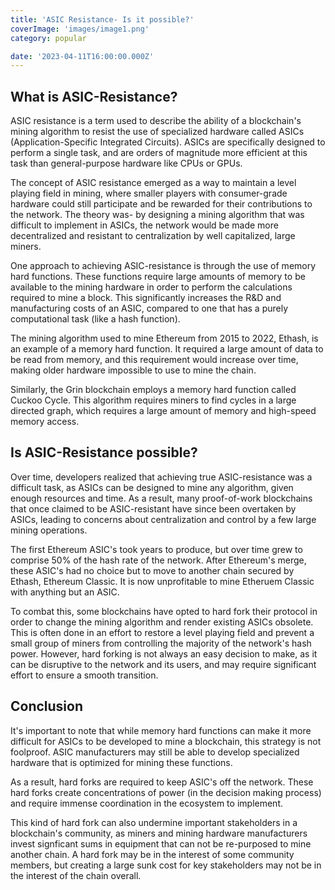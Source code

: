 ```yaml
---
title: 'ASIC Resistance- Is it possible?'
coverImage: 'images/image1.png'
category: popular

date: '2023-04-11T16:00:00.000Z'
---
```


## What is ASIC-Resistance?

ASIC resistance is a term used to describe the ability of a blockchain's mining algorithm to resist the use of specialized hardware called ASICs (Application-Specific Integrated Circuits). ASICs are specifically designed to perform a single task, and are orders of magnitude more efficient at this task than general-purpose hardware like CPUs or GPUs.

The concept of ASIC resistance emerged as a way to maintain a level playing field in mining, where smaller players with consumer-grade hardware could still participate and be rewarded for their contributions to the network. The theory was- by designing a mining algorithm that was difficult to implement in ASICs, the network would be made more decentralized and resistant to centralization by well capitalized, large miners.

One approach to achieving ASIC-resistance is through the use of memory hard functions. These functions require large amounts of memory to be available to the mining hardware in order to perform the calculations required to mine a block. This significantly increases the R&D and manufacturing costs of an ASIC, compared to one that has a purely computational task (like a hash function).

The mining algorithm used to mine Ethereum from 2015 to 2022, Ethash, is an example of a memory hard function. It required a large amount of data to be read from memory, and this requirement would increase over time, making older hardware impossible to use to mine the chain. 

Similarly, the Grin blockchain employs a memory hard function called Cuckoo Cycle. This algorithm requires miners to find cycles in a large directed graph, which requires a large amount of memory and high-speed memory access.



## Is ASIC-Resistance possible?

Over time, developers realized that achieving true ASIC-resistance was a difficult task, as ASICs can be designed to mine any algorithm, given enough resources and time. As a result, many proof-of-work blockchains that once claimed to be ASIC-resistant have since been overtaken by ASICs, leading to concerns about centralization and control by a few large mining operations. 

The first Ethereum ASIC's took years to produce, but over time grew to comprise 50% of the hash rate of the network. After Ethereum's merge, these ASIC's had no choice but to move to another chain secured by Ethash, Ethereum Classic. It is now unprofitable to mine Etheruem Classic with anything but an ASIC.

To combat this, some blockchains have opted to hard fork their protocol in order to change the mining algorithm and render existing ASICs obsolete. This is often done in an effort to restore a level playing field and prevent a small group of miners from controlling the majority of the network's hash power. However, hard forking is not always an easy decision to make, as it can be disruptive to the network and its users, and may require significant effort to ensure a smooth transition.



## Conclusion

It's important to note that while memory hard functions can make it more difficult for ASICs to be developed to mine a blockchain, this strategy is not foolproof. ASIC manufacturers may still be able to develop specialized hardware that is optimized for mining these functions.

As a result, hard forks are required to keep ASIC's off the network. These hard forks create concentrations of power (in the decision making process) and require immense coordination in the ecosystem to implement. 

This kind of hard fork can also undermine important stakeholders in a blockchain's community, as miners and mining hardware manufacturers invest signficant sums in equipment that can not be re-purposed to mine another chain. A hard fork may be in the interest of some community members, but creating a large sunk cost for key stakeholders may not be in the interest of the chain overall. 
